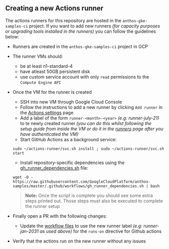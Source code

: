 ## Creating a new Actions runner

The actions runners for this repository are hosted in the `anthos-gke-samples-ci` project. If you want to add new runners _(for capacity purposes or upgrading tools installed in the runners)_ you can follow the guidelines below:

- Runners are created in the `anthos-gke-samples-ci` project in GCP
- The runner VMs should:
  - be at least n1-standard-4
  - have atleast 50GB persistent disk
  - use custom service account with only `read` permissions to the `Compute Engine API`

- Once the VM for the runner is created
  - SSH into new VM through Google Cloud Console
  - Follow the instructions to add a new runner by clicking `Add runner` in the [Actions settings](https://github.com/GoogleCloudPlatform/anthos-samples/settings/actions/runners) page
  - Add a label of the form `runner-<month>-<year>` _(e.g: runner-july-21)_ to te newly created runner _(you can do this whilst following the setup guide from inside the VM or do it in the [runners](https://github.com/GoogleCloudPlatform/anthos-samples/settings/actions/runners) page after you have authenticated the VM)_
  - Start GitHub Actions as a background service:
  ```
  sudo ~/actions-runner/svc.sh install ; sudo ~/actions-runner/svc.sh start
  ```
  - Install repository-specific dependencies using the [gh_runner_dependencies.sh](./gh_runner_dependencies.sh) file:
  ```
  wget -O - https://raw.githubusercontent.com/GoogleCloudPlatform/anthos-samples/master/.github/workflows/gh_runner_dependencies.sh | bash
  ```
  > **Note:** Once the script is complete you should see some extra steps printed out. Those steps must also be executed to complete the runner setup

- Finally open a PR with the following changes:
  - Update the [workflow files](./workflows) to use the new runner label _(e.g: runner-jan-2031 as used above)_ for the `runs-on` directive for Github actions
- Verify that the actions run on the new runner without any issues

